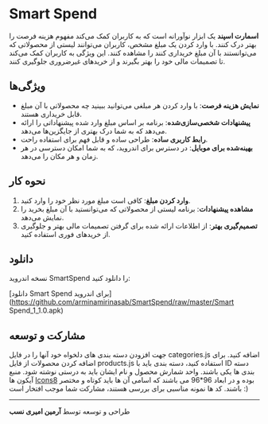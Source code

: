 # Smart Spend

**اسمارت اسپند** یک ابزار نوآورانه است که به کاربران کمک می‌کند مفهوم هزینه فرصت را بهتر درک کنند. با وارد کردن یک مبلغ مشخص، کاربران می‌توانند لیستی از محصولاتی که می‌توانستند با آن مبلغ خریداری کنند را مشاهده کنند. این ویژگی به کاربران کمک می‌کند تا تصمیمات مالی خود را بهتر بگیرند و از خریدهای غیرضروری جلوگیری کنند.

## ویژگی‌ها

- **نمایش هزینه فرصت**: با وارد کردن هر مبلغی می‌توانید ببینید چه محصولاتی با آن مبلغ قابل خریداری هستند.
- **پیشنهادات شخصی‌سازی‌شده**: برنامه بر اساس مبلغ وارد شده پیشنهاداتی را ارائه می‌دهد که به شما درک بهتری از جایگزین‌ها می‌دهد.
- **رابط کاربری ساده**: طراحی ساده و قابل فهم برای استفاده راحت.
- **بهینه‌شده برای موبایل**: در دسترس برای اندروید، که به شما امکان دسترسی در هر زمان و هر مکان را می‌دهد.

## نحوه کار

1. **وارد کردن مبلغ**: کافی است مبلغ مورد نظر خود را وارد کنید.
2. **مشاهده پیشنهادات**: برنامه لیستی از محصولاتی که می‌توانستید با آن مبلغ بخرید را نمایش می‌دهد.
3. **تصمیم‌گیری بهتر**: از اطلاعات ارائه شده برای گرفتن تصمیمات مالی بهتر و جلوگیری از خریدهای فوری استفاده کنید.

## دانلود

نسخه اندروید SmartSpend را دانلود کنید:

[دانلود Smart Spend برای اندروید](https://github.com/arminamirinasab/SmartSpend/raw/master/Smart Spend_1_1.0.apk)

## مشارکت و توسعه

جهت افزودن دسته بندی های دلخواه خود آنها را در فایل categories.js اضافه کنید.
برای اضافه کردن محصولات از فایل products.js استفاده کنید، دسته بندی باید با ID دسته بندی ها یکی باشند.
واحد شمارش محصول و نام ایشان باید به درستی نوشته شود.
منبع آیکون ها [Icons8](https://icons8.com/icons/fluency) بوده و در ابعاد 96*96 می باشند که اسامی آن ها باید کوتاه و مختصر باشند.
کد ها نمونه مناسبی برای بررسی هستند، مشارکت شما موجب افتخار است :)


---

طراحی و توسعه توسط **آرمین امیری نسب**
